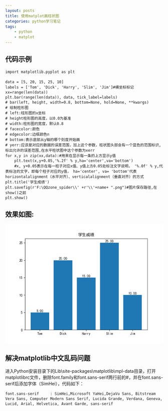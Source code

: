 ```yaml
---
layout: posts
title: 使用matplot画柱状图
categories: python学习笔记
tags: 
    - python
    - matplot
---
```

## 代码示例
```
import matplotlib.pyplot as plt

data = [5, 20, 15, 25, 10]
labels = ['Tom', 'Dick', 'Harry', 'Slim', 'Jim']#横坐标标记
xx=range(len(data))
plt.bar(range(len(data)), data, tick_label=labels)
# bar(left, height, width=0.8, bottom=None, hold=None, **kwargs)  
# 绘制柱形图  
# left:柱形图的x坐标  
# height柱形图的高度，以0.0为基准  
# width:柱形图的宽度，默认0.8  
# facecolor:颜色  
# edgecolor:边框颜色n  
# bottom:表示底部从y轴的哪个刻度开始画  
# yerr:应该是对应的数据的误差范围，加上这个参数，柱状图头部会有一个蓝色的范围标识,标出允许的误差范围,在水平柱状图中这个参数为xerr  
for x,y in zip(xx,data):#用来在显示每一条的上方显示y值
    plt.text(x,y+0.05,'%.2f' % y,ha='center',va='bottom')
    #x, y+0.05表示在每一柱子对应x值、y值上方0.05处标注文字说明， '%.0f' % y,代表标注的文字，即每个柱子对应的y值， ha='center', va= 'bottom'代表horizontalalignment（水平对齐）、verticalalignment（垂直对齐）的方式
plt.title('学生成绩')
plt.savefig(r'F:\QQzone_spider\\' +r'\\'+name+ ".png")#图片保存路径,在show()之前
plt.show()
```
## 效果如图:
<!-- more -->
![柱状图](/images/bar1.png)

## 解决matplotlib中文乱码问题
进入Python安装目录下的Lib\site-packages\matplotlib\mpl-data目录，打开matplotlibrc文件，删除font.family和font.sans-serif两行前的#，并在font.sans-serif后添加字体（SimHei），代码如下：
```
font.sans-serif     : SimHei,Microsoft YaHei,DejaVu Sans, Bitstream Vera Sans, Computer Modern Sans Serif, Lucida Grande, Verdana, Geneva, Lucid, Arial, Helvetica, Avant Garde, sans-serif
```
